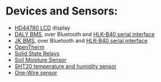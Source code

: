 # Devices and Sensors:

- [HD44780 LCD](libs/common/devices/lcd/README.md) display
- [DALY BMS](docs/Daly-Communications-Protocol-V1.2.pdf), over Bluetooth and [HLK-B40 serial interface](docs/HLK-B40.pdf)
- [JK BMS](docs/jk-bms-manual-1520084771.pdf), over Bluetooth and [HLK-B40 serial interface](docs/HLK-B40.pdf)
- [OpenTherm](libs/common/devices/opentherm/README.md)
- [Solid State Relays](libs/common/devices/ssr/README.md)
- [Soil Moisture Sensor](libs/common/devices/soil/README.md)
- [SHT20 temperature and humidity sensor](libs/common/devices/sht20/README.md)
- [One-Wire sensor](libs/common/devices/one_wire/README.md)



